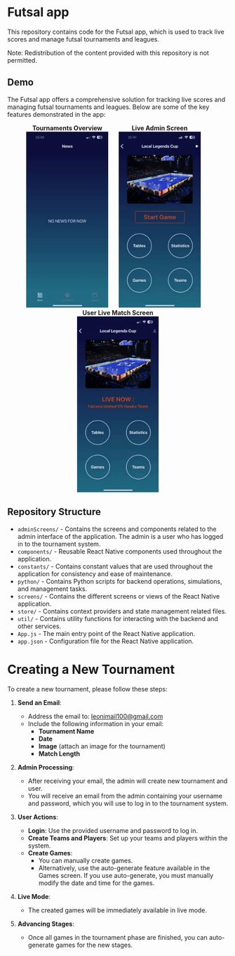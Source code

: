 # Futsal app

This repository contains code for the Futsal app, which is used to track live scores and manage futsal tournaments and leagues.

Note: Redistribution of the content provided with this repository is not permitted.

## Demo

The Futsal app offers a comprehensive solution for tracking live scores and managing futsal tournaments and leagues. Below are some of the key features demonstrated in the app:

<div style="text-align: center;">
  <div style="display: inline-block; margin-right: 20px; text-align: center;">
    <b>Tournaments Overview</b><br>
    <img src="images/tournaments_overview.gif" height="400" />
  </div>
  <div style="display: inline-block; margin-right: 20px; text-align: center;">
    <b>Live Admin Screen</b><br>
    <img src="images/live_admin_screen.gif" height="400" />
  </div>
    <div style="display: inline-block; text-align: center;">
    <b>User Live Match Screen</b><br>
    <img src="images/live_user_screen.gif" height="400" />
  </div>
</div>

## Repository Structure

- `adminScreens/` - Contains the screens and components related to the admin interface of the application. The admin is a user who has logged in to the tournament system.
- `components/` - Reusable React Native components used throughout the application.
- `constants/` - Contains constant values that are used throughout the application for consistency and ease of maintenance.
- `python/` - Contains Python scripts for backend operations, simulations, and management tasks.
- `screens/` - Contains the different screens or views of the React Native application.
- `store/` - Contains context providers and state management related files.
- `util/` - Contains utility functions for interacting with the backend and other services.
- `App.js` - The main entry point of the React Native application.
- `app.json` - Configuration file for the React Native application.

# Creating a New Tournament

To create a new tournament, please follow these steps:

1. **Send an Email**:

   - Address the email to: [leonimail100@gmail.com](mailto:leonimail100@gmail.com)
   - Include the following information in your email:
     - **Tournament Name**
     - **Date**
     - **Image** (attach an image for the tournament)
     - **Match Length**

2. **Admin Processing**:

   - After receiving your email, the admin will create new tournament and user.
   - You will receive an email from the admin containing your username and password, which you will use to log in to the tournament system.

3. **User Actions**:

   - **Login**: Use the provided username and password to log in.
   - **Create Teams and Players**: Set up your teams and players within the system.
   - **Create Games**:
     - You can manually create games.
     - Alternatively, use the auto-generate feature available in the Games screen. If you use auto-generate, you must manually modify the date and time for the games.

4. **Live Mode**:

   - The created games will be immediately available in live mode.

5. **Advancing Stages**:
   - Once all games in the tournament phase are finished, you can auto-generate games for the new stages.
